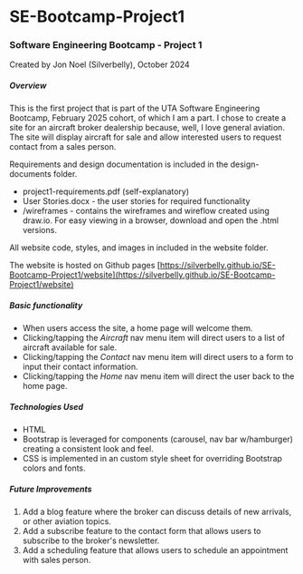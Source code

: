 # SE-Bootcamp-Project1

### Software Engineering Bootcamp - Project 1

Created by Jon Noel (Silverbelly), October 2024

##### Overview

This is the first project that is part of the UTA Software Engineering Bootcamp,
February 2025 cohort, of which I am a part. I chose to create a site for an
aircraft broker dealership because, well, I love general aviation. The site will
display aircraft for sale and allow interested users to request contact from a
sales person.

Requirements and design documentation is included in the design-documents folder.

- project1-requirements.pdf (self-explanatory)
- User Stories.docx - the user stories for required functionality
- /wireframes - contains the wireframes and wireflow created using draw.io. For easy viewing in a browser, download and open the .html versions.

All website code, styles, and images in included in the website folder.

The website is hosted on Github pages [https://silverbelly.github.io/SE-Bootcamp-Project1/website](https://silverbelly.github.io/SE-Bootcamp-Project1/website)

##### Basic functionality

- When users access the site, a home page will welcome them.
- Clicking/tapping the _Aircraft_ nav menu item will direct users to a list of aircraft available for sale.
- Clicking/tapping the _Contact_ nav menu item will direct users to a form to input their contact information.
- Clicking/tapping the _Home_ nav menu item will direct the user back to the home page.

##### Technologies Used

- HTML
- Bootstrap is leveraged for components (carousel, nav bar w/hamburger) creating a consistent look and feel.
- CSS is implemented in an custom style sheet for overriding Bootstrap colors and fonts.

##### Future Improvements

1. Add a blog feature where the broker can discuss details of new arrivals, or other aviation topics.
2. Add a subscribe feature to the contact form that allows users to subscribe to the broker's newsletter.
3. Add a scheduling feature that allows users to schedule an appointment with sales person.
